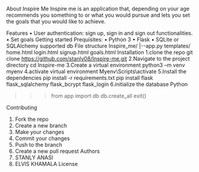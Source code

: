 About Inspire Me
Inspire me is an application that, depending on your age recommends you something to or what you would pursue and lets you set the goals that you would like to achieve.

Features
•	User authentication: sign up, sign in and sign out functionalities.
•	Set goals
Getting started
Prequisites:
•	Python 3
•	Flask
•	SQLite or SQLAlchemy supported db
File structure
Inspire_me/
|--app.py
     templates/
	home.html
	login.html
	signup.html
	goals.html
Installation
1.clone the repo
git clone https://github.com/stanly08/Inspire-me.git
2.Navigate to the project directory
cd Inspire-me
3.Create a virtual environment
python3 –m venv myenv
4.activate virtual environment
Myenv\Scripts\activate
5.Install the dependencies
pip install -r requirements.txt
pip install flask flask_sqlalchemy flask_bcrypt flask_login
6.initialize the database
Python
>>>from app import db
>>>db.create_all
>>>exit()

Contributing
1.	Fork the repo
2.	Create a new branch
3.	Make your changes
4.	Commit your changes
5.	Push to the branch
6.	Create a new pull request
Authors
1.	STANLY ANASI
2.	ELVIS KHAMALA
License

